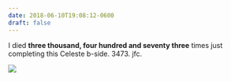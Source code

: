 ```yaml
---
date: 2018-06-10T19:08:12-0600
draft: false
---
```


I died **three thousand, four hundred and seventy three** times just completing this Celeste b-side. 3473\. jfc.

![](/images/2018/98772d88a4.jpg)

